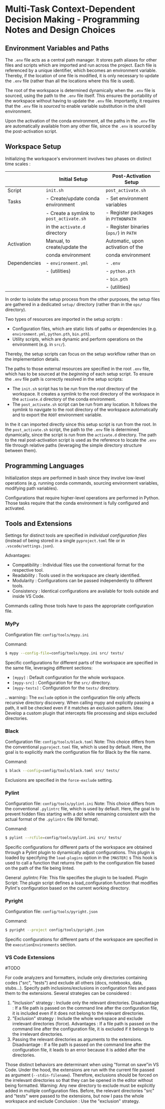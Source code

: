 # Multi-Task Context-Dependent Decision Making - Programming Notes and Design Choices

## Environment Variables and Paths

The `.env` file acts as a central path manager. It stores path aliases for other files and scripts
which are imported and run across the project. Each file is referenced by a unique identifier, which
becomes an environment variable. Thereby, if the location of one file is modified, it is only
necessary to update the `.env` file (rather than all the locations where this file is used).

The root of the workspace is determined dynamically when the `.env` file is sourced, using the path
to the `.env` file itself. This ensures the portability of the workspace without having to update
the `.env` file. Importantly, it requires that the `.env` file is *sourced* to enable variable
substitution in the shell environment.

Upon the activation of the conda environment, all the paths in the `.env` file are automatically
available from any other file, since the `.env` is sourced by the post-activation script.


## Workspace Setup

Initializing the workspace's environment involves two phases on distinct time scales :

|              | Initial Setup                            | Post-Activation Setup                  |
|--------------|------------------------------------------|----------------------------------------|
| Script       | `init.sh`                                | `post_activate.sh`                     |
| Tasks        | - Create/update conda environment        | - Set environment variables            |
|              | - Create a symlink to `post_activate.sh` | - Register packages in `PYTHONPATH`    |
|              |   in the `activate.d` directory          | - Register binaries (`ops/`) in `PATH` |
| Activation   | Manual, to create/update the             | Automatic, upon activation of the      |
|              | conda environment                        | conda environment                      |
| Dependencies | - `environment.yml`                      | - `.env`                               |
|              | - (utilities)                            | - `python.pth`                         |
|              |                                          | - `bin.pth`                            |
|              |                                          | - (utilities)                          |


In order to isolate the setup process from the other purposes, the setup files are gathered in a
dedicated `setup/` directory (rather than in the `ops/` directory).

Two types of resources are imported in the setup scripts :

- Configuration files, which are static lists of paths or dependencies (e.g. `environment.yml`,
  `python.pth`, `bin.pth`).
- Utility scripts, which are dynamic and perform operations on the environment (e.g. in `src/`).

Thereby, the setup scripts can focus on the setup workflow rather than on the implementation
details.

The paths to those external resources are specified in the root `.env` file, which has to be
sourced at the *beginning* of each setup script.
To ensure the `.env` file path is correctly resolved in the setup scripts:

- The `init.sh` script has to be run from the *root* directory of the workspace. It creates a
  symlink to the root directory of the workspace in the `activate.d` directory of the conda
  environment.
- The `post_activate.sh` script can be run from any location. It follows the symlink to navigate to
  the root directory of the workspace automatically and to export the `ROOT` environment variable.

In the  it can imported directly since this setup script is run from the root.
In the `post_activate.sh` script, the path to the `.env` file is determined dynamically, since the
script is run from the `activate.d` directory. The path to the real post-activation script is used
as the reference to locate the `.env` file through relative paths (leveraging the simple directory structure between them).


## Programming Languages

Initialization steps are performed in bash since they involve low-level operations (e.g. running
conda commands, sourcing environment variables, modifying path variables).

Configurations that require higher-level operations are performed in Python. Those tasks require
that the conda environment is fully configured and activated.


## Tools and Extensions

Settings for distinct tools are specified in *individual configuration files* (instead of being
stored in a single `pyproject.toml` file or in `.vscode/settings.json`).

Advantages:

- Compatibility : Individual files use the conventional format for the respective tool.
- Readability   : Tools used in the workspace are clearly identified.
- Modularity    : Configurations can be passed independently to different tools.
- Consistency   : Identical configurations are available for tools outside and inside VS Code.

Commands calling those tools have to pass the appropriate configuration file.

### MyPy

Configuration file: `config/tools/mypy.ini`

Command:
```bash
$ mypy --config-file=config/tools/mypy.ini src/ tests/
```

Specific configurations for different parts of the workspace are specified in the same file,
leveraging different sections:

- `[mypy]` : Default configuration for the whole workspace.
- `[mypy-src]` : Configuration for the `src/` directory.
- `[mypy-tests]` : Configuration for the `tests/` directory.

.. warning::
    The `exclude` option in the configuration file only affects recursive directory discovery. When
    calling mypy and explicitly passing a path, it will be checked even if it matches an
    exclusion pattern.
    Idea: Develop a custom plugin that intercepts file processing and skips excluded directories.


### Black

Configuration file: `config/tools/black.toml`
Note: This choice differs from the conventional `pyproject.toml` file, which is used by default.
Here, the goal is to explicitly mark the configuration file for Black by the file name.

Command:
```bash
$ black --config=config/tools/black.toml src/ tests/
```

Exclusions are specified in the `force-exclude` setting.

### Pylint

Configuration file: `config/tools/pylint.ini`
Note: This choice differs from the conventional `.pylintrc` file, which is used by default.
Here, the goal is to prevent hidden files starting with a dot while remaining consistent with the
actual format of the `.pylintrc` file (INI format).

Command:
```bash
$ pylint --rcfile=config/tools/pylint.ini src/ tests/
```

Specific configurations for different parts of the workspace are obtained through a Pylint plugin to
dynamically adjust configurations. This plugin is loaded by specifying the `load-plugins` option in
the `[MASTER]` s
This hook is used to call a function that returns the path to the configuration file based on the
path of the file being linted.

General .pylintrc File: This file specifies the plugin to be loaded.
Plugin Script: The plugin script defines a load_configuration function that modifies Pylint's configuration based on the current working directory.

### Pyright

Configuration file: `config/tools/pyright.json`

Command:
```bash
$ pyright --project config/tools/pyright.json
```

Specific configurations for different parts of the workspace are specified in the
`executionEnvironments` section.

### VS Code Extensions

#TODO

For code analyzers and formatters, include only directories containing codes ("src", "tests")
and exclude all others (docs, notebooks, data, stubs...).
Specify path inclusions/exclusions in configuration files and pass them to the extensions.
Several strategies can be considered :
1. "Inclusion" strategy : Include only the relevant directories.
Disadvantage : If a file path is passed on the command line after the configuration file,
it is included even if it does not belong to the relevant directories.
2. "Exclusion" strategy : Include the whole workspace and exclude irrelevant directories (force).
Advantages : If a file path is passed on the command line after the configuration file,
it is excluded if it belongs to the irrelevant directories.
3. Passing the relevant directories as arguments to the extensions.
Disadvantage : If a file path is passed on the command line after the configuration file,
it leads to an error because it is added after the directories.

Those distinct behaviors are determinant when using "format on save"in VS Code.
Under the hood, the extensions are run with the current file passed as argument (`--stdin-filename`).
Therefore, exclusions should be forced on the irrelevant directories so that they can be opened
in the editor without being formatted.
Warning: Any new directory to exclude must be explicitly added in multiple configuration files.
Before, the relevant directories "src" and "tests" were passed to the extensions,
but now I pass the whole workspace and exclude
Conclusion : Use the "exclusion" strategy.
